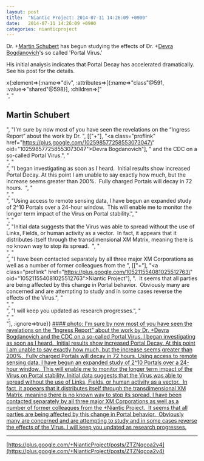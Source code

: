 ```yaml
---
layout: post
title:  "Niantic Project: 2014-07-11 14:26:09 +0900"
date:   2014-07-11 14:26:09 +0900
categories: nianticproject
---
```

Dr. +[Martin Schubert](https://plus.google.com/100425314717666507497 "") has begun studying the effects of Dr. +[Devra Bogdanovich](https://plus.google.com/102598577258553073047 "")'s so called 'Portal Virus.'

His initial analysis indicates that Portal Decay has accelerated dramatically. See his post for the details.

x{:element=>{:name=>"div", :attributes=>[{:name=>"class"@591, :value=>"shared"@598}], :children=>["<br />", "<h2>Martin Schubert</h2>", "I'm sure by now most of you have seen the revelations on the “Ingress Report” about the work by Dr. ", [["+"], "<a class=\"proflink\" href=\"https://plus.google.com/102598577258553073047\" oid=\"102598577258553073047\">Devra Bogdanovich</a>"], " and the CDC on a so-called Portal Virus.", "<br />", "<br />", "I began investigating as soon as I heard.  Initial results show increased Portal Decay. At this point I am unable to say exactly how much, but the increase seems greater than 200%.  Fully charged Portals will decay in 72 hours.  ", "<br />", "<br />", "Using access to remote sensing data, I have begun an expanded study of 2^10 Portals over a 24-hour window.  This will enable me to monitor the longer term impact of the Virus on Portal stability.", "<br />", "<br />", "Initial data suggests that the Virus was able to spread without the use of Links, Fields, or human activity as a vector.  In fact, it appears that it distributes itself through the transdimensional XM Matrix, meaning there is no known way to stop its spread.  ", "<br />", "<br />", "I have been contacted separately by all three major XM Corporations as well as a number of former colleagues from the ", [["+"], "<a class=\"proflink\" href=\"https://plus.google.com/105211554081025512763\" oid=\"105211554081025512763\">Niantic Project</a>"], ".  It seems that all parties are being affected by this change in Portal behavior.  Obviously many are concerned and are attempting to study and in some cases reverse the effects of the Virus.", "<br />", "<br />", "I will keep you updated as research progresses.", "<br />", "<br />"], :ignore=>true}}
[#### photo: I'm sure by now most of you have seen the revelations on the “Ingress Report” about the work by Dr. +Devra Bogdanovich and the CDC on a so-called Portal Virus.
I began investigating as soon as I heard.  Initial results show increased Portal Decay. At this point I am unable to say exactly how much, but the increase seems greater than 200%.  Fully charged Portals will decay in 72 hours.
Using access to remote sensing data, I have begun an expanded study of 2^10 Portals over a 24-hour window.  This will enable me to monitor the longer term impact of the Virus on Portal stability.
Initial data suggests that the Virus was able to spread without the use of Links, Fields, or human activity as a vector.  In fact, it appears that it distributes itself through the transdimensional XM Matrix, meaning there is no known way to stop its spread.
I have been contacted separately by all three major XM Corporations as well as a number of former colleagues from the +Niantic Project.  It seems that all parties are being affected by this change in Portal behavior.  Obviously many are concerned and are attempting to study and in some cases reverse the effects of the Virus.
I will keep you updated as research progresses.](https://lh3.googleusercontent.com/-dvC9aU67rxQ/U79zhw1EbZI/AAAAAAAAANg/7OWy_XKG52k/w1280-h720/Decay.png "")
- - -
[https://plus.google.com/+NianticProject/posts/ZTZNqcoa2v4](https://plus.google.com/+NianticProject/posts/ZTZNqcoa2v4)
